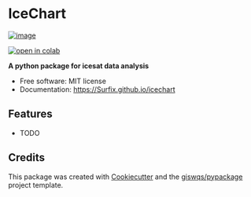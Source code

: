 # IceChart


[![image](https://img.shields.io/pypi/v/icechart.svg)](https://pypi.python.org/pypi/icechart)

[![open in colab](https://colab.research.google.com/assets/colab-badge.svg)]()

**A python package for icesat data analysis**


-   Free software: MIT license
-   Documentation: https://Surfix.github.io/icechart
    

## Features

-   TODO

## Credits

This package was created with [Cookiecutter](https://github.com/cookiecutter/cookiecutter) and the [giswqs/pypackage](https://github.com/giswqs/pypackage) project template.
